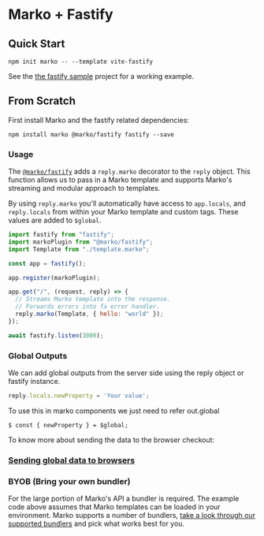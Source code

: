 # Marko + Fastify

## Quick Start

```terminal
npm init marko -- --template vite-fastify
```

See the [the fastify sample](https://github.com/marko-js/examples/tree/master/examples/vite-fastify)
project for a working example.

## From Scratch

First install Marko and the fastify related dependencies:

```terminal
npm install marko @marko/fastify fastify --save
```

### Usage

The [`@marko/fastify`](https://github.com/marko-js/fastify/) adds a `reply.marko` decorator to the `reply` object. This function allows us to pass in a Marko template and supports Marko's streaming and modular approach to templates.

By using `reply.marko` you'll automatically have access to `app.locals`, and `reply.locals` from within your Marko template and custom tags. These values are added to `$global`.

```javascript
import fastify from "fastify";
import markoPlugin from "@marko/fastify";
import Template from "./template.marko";

const app = fastify();

app.register(markoPlugin);

app.get("/", (request, reply) => {
  // Streams Marko template into the response.
  // Forwards errors into fa error handler.
  reply.marko(Template, { hello: "world" });
});

await fastify.listen(3000);
```
### Global Outputs
We can add global outputs from the server side using the reply object or fastify instance.
```javascript
reply.locals.newProperty = 'Your value';
```

To use this in marko components we just need to refer out.global
```marko
$ const { newProperty } = $global;
```
To know more about sending the data to the browser checkout: 
### [Sending global data to browsers](https://markojs.com/docs/rendering/#sending-global-data-to-browsers) 

### BYOB (Bring your own bundler)

For the large portion of Marko's API a bundler is required. The example code above assumes that Marko templates can be loaded in your environment.
Marko supports a number of bundlers, [take a look through our supported bundlers](#bundler-integrations) and pick what works best for you.
